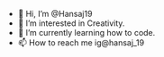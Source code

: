 - 👋 Hi, I’m @Hansaj19
- 👀 I’m interested in Creativity.
- 🌱 I’m currently learning how to code.
- 📫 How to reach me ig@hansaj_19

<!---
Hansaj19/Hansaj19 is a ✨ special ✨ repository because its `README.md` (this file) appears on your GitHub profile.
You can click the Preview link to take a look at your changes.
--->
